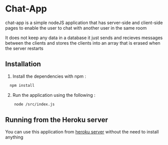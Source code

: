 
# Chat-App

chat-app is a simple nodeJS application that has server-side and client-side pages to enable the user to chat with another user in the same room 

It does not keep any data in a database it just sends and recieves messages between the clients and stores the clients into an array that is erased when the server restarts


## Installation

1. Install the dependencies with npm :

```bash
  npm install 
```
2. Run the application using the following :
```bash
    node /src/index.js
```

## Running from the Heroku server

You can use this application from [heroku server](https://andrew-anter-node-v3-chat-app.herokuapp.com/) without the need to install anything
